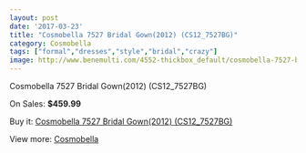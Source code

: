 ```yaml
---
layout: post
date: '2017-03-23'
title: "Cosmobella 7527 Bridal Gown(2012) (CS12_7527BG)"
category: Cosmobella
tags: ["formal","dresses","style","bridal","crazy"]
image: http://www.benemulti.com/4552-thickbox_default/cosmobella-7527-bridal-gown2012-cs127527bg.jpg
---
```

Cosmobella 7527 Bridal Gown(2012) (CS12_7527BG)

On Sales: **$459.99**
<a href="https://www.benemulti.com/en/cosmobella/1713-cosmobella-7527-bridal-gown2012-cs127527bg.html"><amp-img layout="responsive" width="600" height="600" src="//www.benemulti.com/4552-thickbox_default/cosmobella-7527-bridal-gown2012-cs127527bg.jpg" alt="Cosmobella 7527 Bridal Gown(2012) (CS12_7527BG) 0" /></a>
<a href="https://www.benemulti.com/en/cosmobella/1713-cosmobella-7527-bridal-gown2012-cs127527bg.html"><amp-img layout="responsive" width="600" height="600" src="//www.benemulti.com/4553-thickbox_default/cosmobella-7527-bridal-gown2012-cs127527bg.jpg" alt="Cosmobella 7527 Bridal Gown(2012) (CS12_7527BG) 1" /></a>

Buy it: [Cosmobella 7527 Bridal Gown(2012) (CS12_7527BG)](https://www.benemulti.com/en/cosmobella/1713-cosmobella-7527-bridal-gown2012-cs127527bg.html "Cosmobella 7527 Bridal Gown(2012) (CS12_7527BG)")

View more: [Cosmobella](https://www.benemulti.com/en/20-cosmobella "Cosmobella")